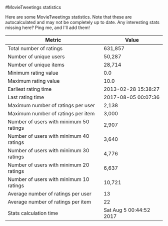 #MovieTweetings statistics

Here are some MovieTweetings statistics. Note that these are autocalculated and may not be completely up to date. Any interesting stats missing here? Ping me, and I'll add them!

Metric | Value
--- | ---
Total number of ratings                 | 631,857
Number of unique users                  | 50,287
Number of unique items                  | 28,714
Minimum rating value                    | 0.0
Maximum rating value                    | 10.0
Earliest rating time                    | 2013-02-28 15:38:27
Last rating time                        | 2017-08-05 00:07:36
Maximum number of ratings per user      | 2,138
Maximum number of ratings per item      | 3,000
Number of users with minimum 50 ratings | 2,907
Number of users with minimum 40 ratings | 3,640
Number of users with minimum 30 ratings | 4,776
Number of users with minimum 20 ratings | 6,637
Number of users with minimum 10 ratings | 10,721
Average number of ratings per user      | 13
Average number of ratings per item      | 22
Stats calculation time                  | Sat Aug  5 00:44:52 2017

